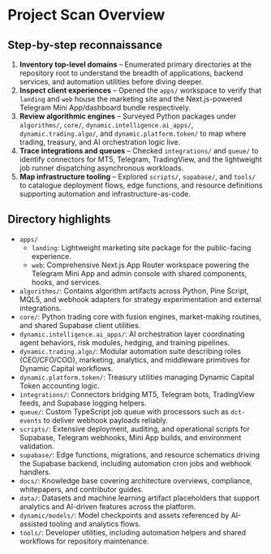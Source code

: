 <!-- Generated by scripts/project/generate-project-scan.ts -->

# Project Scan Overview

## Step-by-step reconnaissance

1. **Inventory top-level domains** – Enumerated primary directories at the
   repository root to understand the breadth of applications, backend services,
   and automation utilities before diving deeper.
2. **Inspect client experiences** – Opened the `apps/` workspace to verify that
   `landing` and `web` house the marketing site and the Next.js-powered Telegram
   Mini App/dashboard bundle respectively.
3. **Review algorithmic engines** – Surveyed Python packages under
   `algorithms/`, `core/`, `dynamic.intelligence.ai_apps/`,
   `dynamic.trading.algo/`, and `dynamic.platform.token/` to map where trading,
   treasury, and AI orchestration logic live.
4. **Trace integrations and queues** – Checked `integrations/` and `queue/` to
   identify connectors for MT5, Telegram, TradingView, and the lightweight job
   runner dispatching asynchronous workloads.
5. **Map infrastructure tooling** – Explored `scripts/`, `supabase/`, and
   `tools/` to catalogue deployment flows, edge functions, and resource
   definitions supporting automation and infrastructure-as-code.

## Directory highlights

- `apps/`
  - `landing`: Lightweight marketing site package for the public-facing
    experience.
  - `web`: Comprehensive Next.js App Router workspace powering the Telegram Mini
    App and admin console with shared components, hooks, and services.
- `algorithms/`: Contains algorithm artifacts across Python, Pine Script, MQL5,
  and webhook adapters for strategy experimentation and external integrations.
- `core/`: Python trading core with fusion engines, market-making routines, and
  shared Supabase client utilities.
- `dynamic.intelligence.ai_apps/`: AI orchestration layer coordinating agent
  behaviors, risk modules, hedging, and training pipelines.
- `dynamic.trading.algo/`: Modular automation suite describing roles
  (CEO/CFO/COO), marketing, analytics, and middleware primitives for Dynamic
  Capital workflows.
- `dynamic.platform.token/`: Treasury utilities managing Dynamic Capital Token
  accounting logic.
- `integrations/`: Connectors bridging MT5, Telegram bots, TradingView feeds,
  and Supabase logging helpers.
- `queue/`: Custom TypeScript job queue with processors such as `dct-events` to
  deliver webhook payloads reliably.
- `scripts/`: Extensive deployment, auditing, and operational scripts for
  Supabase, Telegram webhooks, Mini App builds, and environment validation.
- `supabase/`: Edge functions, migrations, and resource schematics driving the
  Supabase backend, including automation cron jobs and webhook handlers.
- `docs/`: Knowledge base covering architecture overviews, compliance,
  whitepapers, and contributor guides.
- `data/`: Datasets and machine learning artifact placeholders that support
  analytics and AI-driven features across the platform.
- `dynamic/models/`: Model checkpoints and assets referenced by AI-assisted
  tooling and analytics flows.
- `tools/`: Developer utilities, including automation helpers and shared
  workflows for repository maintenance.
